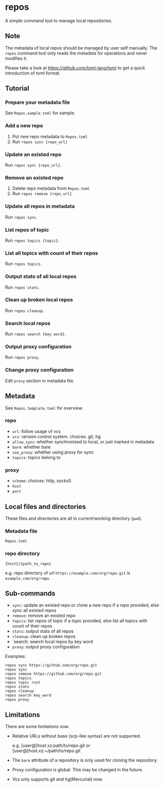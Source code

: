 # repos

A simple command tool to manage local repositories.

## Note

The metadata of local repos should be managed by user self manually.
The `repos` command tool only reads the metadata for operations and never modifies it.

Please take a look at https://github.com/toml-lang/toml to get a quick introduction of toml format.

## Tutorial

### Prepare your metadata file

See `Repos.sample.toml` for sample.

### Add a new repo

1. Put new repo metadata to `Repos.toml`
2. Run `repos sync {repo_url}`

### Update an existed repo

Run `repos sync {repo_url}`.

### Remove an existed repo

1. Delete repo metadata from `Repos.toml`
2. Run `repos remove {repo_url}`

### Update all repos in metadata

Run `repos sync`.

### List repos of topic

Run `repos topics {topic}`.

### List all topics with count of their repos

Run `repos topics`.

### Output stats of all local repos

Run `repos stats`.

###  Clean up broken local repos

Run `repos cleanup`.

### Search local repos

Run `repos search {key word}`.

### Output proxy configuration

Run `repos proxy`.

### Change proxy configuration

Edit `proxy` section in metadata file.

## Metadata

See `Repos.template.toml` for overview.

### repo

- `url`: follow usage of vcs
- `vcs`: version control system. choices: git, hg
- `allow_sync`: whether synchronized to local, or just marked in metadata
- `bare`: whether bare
- `use_proxy`: whether using proxy for sync
- `topics`: topics belong to

### proxy

- `scheme`: choices: http, socks5
- `host`
- `port`

## Local files and directories

These files and directories are all in current/working directory (`pwd`).

### Metadata file

`Repos.toml`

### repo directory

`{host}/{path_to_repo}`

e.g. repo directory of url `https://example.com/org/repo.git` is `example.com/org/repo`.

## Sub-commands

* `sync`: update an existed repo or clone a new repo if a repo provided, else sync all existed repos
* `remove`: remove an existed repo
* `topics`: list repos of topic if a topic provided, else list all topics with count of their repos
* `stats`: output stats of all repos
* `cleanup`: clean up broken repos
* `search: search local repos by key word
* `proxy`: output proxy configuration

Examples:

```
repos sync https://github.com/org/repo.git
repos sync
repos remove https://github.com/org/repo.git
repos topics
repos topic rust
repos stats
repos cleanup
repos search key_word
repos proxy
```

## Limitations

There are some limitations now.

* Relative URLs without base (scp-like syntax) are not supported.

  e.g. [user@]host.xz:path/to/repo.git or [user@]host.xz:~/path/to/repo.git

* The `bare` attribute of a repository is only used for cloning the repository.
* Proxy configuration is global. This may be changed in the future.
* Vcs only supports git and hg(Mercurial) now.
